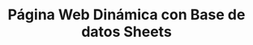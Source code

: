 ---
title: "Página Web Dinámica con Base de datos Sheets"
description: "Solución con funcionalidades avanzadas y CMS integrado."
price: 700
maintenance: 70
image: "/img/svg/webpagesheets.svg"
characteristics: "CMS incluido, integraciones con APIs."
tags: ["web", "dinámica", "cms", "sheets"]
serviceType: "web_dynamic"
complexityLevel: "medium"
created: 2025-01-08T04:03:11.186Z
updated: 2025-01-08T04:03:11.186Z
active: true
---